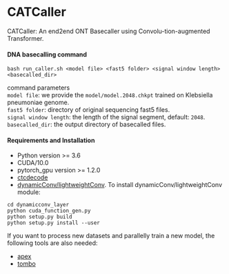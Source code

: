 
# CATCaller
CATCaller: An end2end ONT Basecaller using Convolu-tion-augmented Transformer.

#### DNA basecalling command
```angular2
bash run_caller.sh <model file> <fast5 folder> <signal window length> <basecalled_dir>
```
command parameters  
`model file`: we provide the `model/model.2048.chkpt` trained on Klebsiella pneumoniae genome.   
`fast5 folder`: directory of original sequencing fast5 files.   
`signal window length`: the length of the signal segment, default: `2048`.   
`basecalled_dir`: the output directory of basecalled files.  

#### Requirements and Installation
* Python version >= 3.6 
* CUDA/10.0
* pytorch_gpu version >= 1.2.0    
* [ctcdecode](https://github.com/parlance/ctcdecode.git)
* [dynamicConv/lightweightConv](https://github.com/pytorch/fairseq).
To install dynamicConv/lightweightConv module:
```
cd dynamicconv_layer
python cuda_function_gen.py
python setup.py build
python setup.py install --user
```
If you want to process new datasets and parallelly train a new model, the following tools are also needed:
* [apex](https://github.com/NVIDIA/apex)
* [tombo](https://github.com/nanoporetech/tombo)